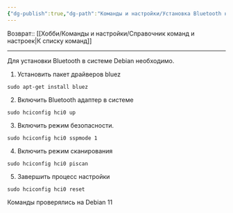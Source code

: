 ```yaml
---
{"dg-publish":true,"dg-path":"Команды и настройки/Установка Bluetooth на Debian.md","permalink":"/komandy-i-nastrojki/ustanovka-bluetooth-na-debian/","updated":"2024-09-24T22:30:35+03:00"}
---
```


Возврат:: [[Хобби/Команды и настройки/Справочник команд и настроек\|К списку команд]]

---
Для установки Bluetooth в системе Debian необходимо.

1. Установить пакет драйверов bluez
```console
sudo apt-get install bluez
```

2. Включить Bluetooth адаптер в системе
```console
sudo hciconfig hci0 up
```

3. Включить режим безопасности.
```console
sudo hciconfig hci0 sspmode 1
```

4. Включить режим сканирования
```console
sudo hciconfig hci0 piscan
```

5. Завершить процесс настройки
```console
sudo hciconfig hci0 reset
```

Команды проверялись на Debian 11